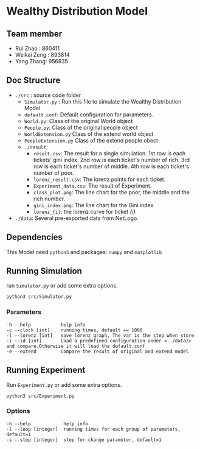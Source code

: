 # Wealthy Distribution Model

## Team member

- Rui Zhao : 860411
- Weikai Zeng : 893814
- Yang Zhang: 956835
  
## Doc Structure

- `./src` : source code folder
  - `Simulator.py` : Run this file to simulate the Wealthy Distribution Model
  - `default.conf`: Default configuration for parameters.
  - `World.py`: Class of the original World object
  - `People.py`: Class of the original people object
  - `WorldExtension.py` Class of the extend world object
  - `PeopleExtension.py` Class of the extend people obect
  - `./result`: 
    - `result.csv`: The result for a single simulation. 1st row is each tickets' gini index. 2nd row is each ticket's number of rich. 3rd row is each ticket's number of middle. 4th row is each ticket's number of poor.
    - `lorenz_result.csv`: The lorenz points for each ticket.
    - `Experiment_data.csv`: The result of Experiment.
    - `class_plot.png`: The line chart for the poor, the middle and the rich number.
    - `gini_index.png`: The line chart for the Gini index
    - `lorenz_{i}`: the lorenz curve for ticket _{i}_
- `./data`: Several pre-exported data from NetLogo.

## Dependencies

This Model need `python3` and packages: `numpy` and `matplotlib`

## Running Simulation

run `Simulator.py` or add some extra options.

```
python3 src/Simulator.py
```

### Parameters

```
-h --help           help info
-c --clock [int]    running times, default == 1000
-l --lorenz [int]   save lorenz graph, The var is the step when store
-i --id [int]       Load a predefined configuration under <../data/> and compare.Otherwise it will load the default.conf
-e --extend         Compare the result of original and extend model
```

## Running Experiment

Run `Experiment.py` or add some extra options.

```
python3 src/Experiment.py
```

### Options

```
-h --help            help info 
-l --loop [integer]  running times for each group of parameters, default=1
-s --step [integer]  step for change parameter, default=1
```